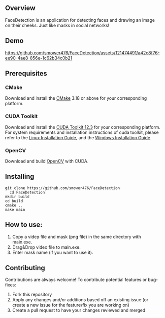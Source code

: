 ## Overview

FaceDetection is an application for detecting faces and drawing an image on their cheeks. Just like masks in social networks!

## Demo

https://github.com/smower476/FaceDetection/assets/121474491/a42c8f76-ee90-4ae8-856e-1c62b34c0b21

## Prerequisites

### CMake

Download and install the [CMake]([https://developer.nvidia.com/cuda-downloads](https://cmake.org/download/)) 3.18 or above for your corresponding platform.

### CUDA Toolkit
Download and install the [CUDA Toolkit 12.3](https://developer.nvidia.com/cuda-downloads) for your corresponding platform.
For system requirements and installation instructions of cuda toolkit, please refer to the [Linux Installation Guide](http://docs.nvidia.com/cuda/cuda-installation-guide-linux/), and the [Windows Installation Guide](http://docs.nvidia.com/cuda/cuda-installation-guide-microsoft-windows/index.html).

### OpenCV
Download and build [OpenCV](https://docs.opencv.org/4.x/d3/d52/tutorial_windows_install.html) with CUDA.

## Installing

```
git clone https://github.com/smower476/FaceDetection
  cd FaceDetection
mkdir build
cd build
cmake ..
make main
```

## How to use:
1. Copy a videp file and mask (png file) in the same directory with main.exe.
2. Drag&Drop video file to main.exe.
3. Enter mask name (if you want to use it).

## Contributing
Contributions are always welcome! To contribute potential features or bug-fixes:

1. Fork this repository
2. Apply any changes and/or additions based off an existing issue (or create a new issue for the feature/fix you are working on)
3. Create a pull request to have your changes reviewed and merged
